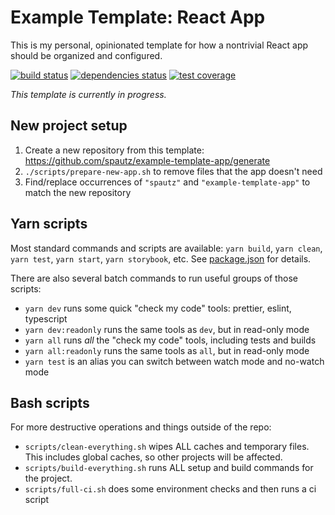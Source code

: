 # Example Template: React App

This is my personal, opinionated template for how a nontrivial React app should be organized and configured.

[![build status](https://img.shields.io/travis/com/spautz/example-template-app.svg)](https://travis-ci.com/spautz/example-template-app)
[![dependencies status](https://img.shields.io/david/spautz/example-template-app.svg)](https://david-dm.org/spautz/example-template-app)
[![test coverage](https://img.shields.io/coveralls/github/spautz/example-template-app.svg)](https://coveralls.io/github/spautz/example-template-app)

_This template is currently in progress._

## New project setup

1. Create a new repository from this template: https://github.com/spautz/example-template-app/generate
2. `./scripts/prepare-new-app.sh` to remove files that the app doesn't need
3. Find/replace occurrences of `"spautz"` and `"example-template-app"` to match the new repository

## Yarn scripts

Most standard commands and scripts are available: `yarn build`, `yarn clean`, `yarn test`, `yarn start`, `yarn storybook`, etc.
See [package.json](./package.json) for details.

There are also several batch commands to run useful groups of those scripts:

- `yarn dev` runs some quick "check my code" tools: prettier, eslint, typescript
- `yarn dev:readonly` runs the same tools as `dev`, but in read-only mode
- `yarn all` runs _all_ the "check my code" tools, including tests and builds
- `yarn all:readonly` runs the same tools as `all`, but in read-only mode
- `yarn test` is an alias you can switch between watch mode and no-watch mode

## Bash scripts

For more destructive operations and things outside of the repo:

- `scripts/clean-everything.sh` wipes ALL caches and temporary files. This includes global caches, so other projects will be affected.
- `scripts/build-everything.sh` runs ALL setup and build commands for the project.
- `scripts/full-ci.sh` does some environment checks and then runs a ci script
